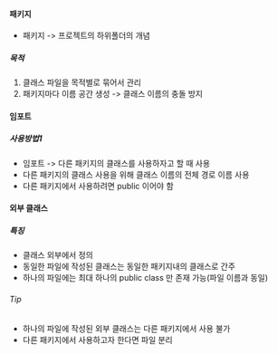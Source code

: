 #### 패키지
- 패키지 -> 프로젝트의 하위폴더의 개념

##### 목적
1. 클래스 파일을 목적별로 묶어서 관리
2. 패키지마다 이름 공간 생성 -> 클래스 이름의 충돌 방지

#### 임포트
##### 사용방법1
- 임포트 -> 다른 패키지의 클래스를 사용하자고 할 때 사용
- 다른 패키지의 클래스 사용을 위해 클래스 이름의 전체 경로 이름 사용
- 다른 패키지에서 사용하려면 public 이어야 함

#### 외부 클래스 
##### 특징
- 클래스 외부에서 정의
- 동일한 파일에 작성된 클래스는 동일한 패키지내의 클래스로 간주
- 하나의 파일에는 최대 하나의 public class 만 존재 가능(파일 이름과 동일)

###### Tip
- 하나의 파일에 작성된 외부 클래스는 다른 패키지에서 사용 불가
- 다른 패키지에서 사용하고자 한다면 파일 분리